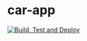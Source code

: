 # car-app

[![Build, Test and Deploy](https://github.com/niiicolai/car-app-part2/actions/workflows/main.yml/badge.svg)](https://github.com/niiicolai/car-app-part2/actions/workflows/main.yml)
